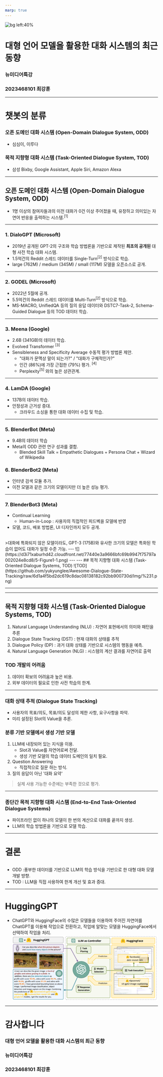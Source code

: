```yaml
---
marp: true
---
```


![bg left:40%](https://www.einfochips.com/blog/wp-content/uploads/2019/04/3-ways-ai-chatbots-can-transform-the-telecom-industry-featured.jpg)
# **대형 언어 모델을 활용한 대화 시스템의 최근 동향**
### 뉴미디어특강
### 2023468101 최강훈
---
# 챗봇의 분류
### 오픈 도메인 대화 시스템 (Open-Domain Dialogue System, ODD)
- 심심이, 이루다
### 목적 지향형 대화 시스템 (Task-Oriented Dialogue System, TOD)
-  삼성 Bixby, Google Assistant, Apple Siri, Amazon Alexa
---
## 오픈 도메인 대화 시스템 (Open-Domain Dialogue System, ODD)
- 1명 이상의 참여자들과의 이전 대화가 0건 이상 주어졌을 때, 유창하고 의미있는 자연어 반응을 출력하는 시스템.<sup>[1]</sup>
<!-- _footer: '[1] Katharina Kann, Abteen Ebrahimi, Joewie Koh, Shiran Dudy, and Alessandro Roncone. 2022. Open-domain Dialogue Generation: What We Can Do, Cannot Do, And Should Do Next. In Proceedings of the 4th Workshop on NLP for Conversational AI, pages 148–165, Dublin, Ireland. Association for Computational Linguistics.' -->
---
### 1. DialoGPT (Microsoft)
- 2019년 공개된 GPT-2의 구조와 학습 방법론을 기반으로 제작된 **최초의 공개된** 대형 사전 학습 대화 시스템.
- 1.5억건의 Reddit 스레드 데이터를 Single-Turn<sup>[2]</sup> 방식으로 학습.
- large (762M) / medium (345M) / small (117M) 모델을 오픈소스로 공개.
<!-- _footer : '[2] 발화 - 답변으로 구성된 방식'-->

---

### 2. GODEL (Microsoft)
- 2022년 5월에 공개.
- 5.5억건의 Reddit 스레드 데이터를 Multi-Turn<sup>[2]</sup> 방식으로 학습.
- MS-MACRO, UnifiedQA 등의 질의 응답 데이터와 DSTC7-Task-2, Schema-Guided Dialogue 등의 TOD 데이터 학습.

<!-- _footer: '[2] 다수의 발화 - 답변으로 구성된 방식'-->
---
### 3.  Meena (Google)
- 2.6B (341GB)의 데이터 학습.
- Evolved Transformer <sup>[3]</sup>
- Sensibleness and Specificity Average 수동적 평가 방법론 제안.
  - "대화가 문맥상 말이 되는가?" / "대화가 구체적인가?"
  - 인간 (86%)에 가장 근접한 (79%) 평가. <sup>[4]</sup>
  - Perplexity<sup>[5]</sup> 와의 높은 상관관계.

<!--  _footer : '[3] 모델의 신경망 아키텍쳐를 유전 알고리즘을 기반으로 탐색하는 Transformer </br> [4] https://ai.googleblog.com/2020/01/towards-conversational-agent-that-can.html </br> [5] 다음 생성될 단어의 예측 정도'-->
---
### 4. LamDA (Google)
- 137B의 데이터 학습.
- 안정성과 근거성 증대.
  - 크라우드 소싱을 통한 대화 데이터 수집 및 학습.
---
### 5. BlenderBot (Meta)
- 9.4B의 데이터 학습
- Meta의 ODD 관련 연구 성과를 결합.
    - Blended Skill Talk = Empathetic Dialogues + Persona Chat + Wizard of Wikipedia
### 6. BlenderBot2 (Meta)
- 인터넷 검색 모듈 추가.
- 이전 모델과 같은 크기의 모델이지만 더 높은 성능 평가.
---
### 7. BlenderBot3 (Meta)
- Continual Learning
    - Human-in-Loop : 사용자의 직접적인 피드벡을 모델에 반영
- 모델, 코드, 배포 방법론, UI 디자인까지 모두 공개.
<br />
>대화에 특화되지 않은 모델이라도, GPT-3 (175B)와 유사한 크기의 모델은 특화된 학습이 없어도 대화가 일정 수준 가능.
---
![](https://d3i71xaburhd42.cloudfront.net/77440e3a9666bfc69b9947f75797a002024e8cd8/5-Figure1-1.png)
---
---
## 목적 지향형 대화 시스템 (Task-Oriented Dialogue Systems, TOD)
![TOD](https://github.com/yukyunglee/Awesome-Dialogue-State-Tracking/raw/6d1a4f5bd2dc619c8dac08138182c92bb900730d/Img/%231.png)

<!-- _footer: 'https://github.com/yukyunglee/Awesome-Dialogue-State-Tracking' -->
---
---
## 목적 지향형 대화 시스템 (Task-Oriented Dialogue Systems, TOD)
1. Natural Language Understanding (NLU) : 자연어 표현에서의 의미와 패턴을 추론
2. Dialogue State Tracking (DST) : 현재 대화의 상태를 추적
3. Dialogue Policy (DP) : 과거 대화 상태를 기반으로 시스템의 행동을 예측.
4. Natural Language Generation (NLG) : 시스템의 계산 결과를 자연어로 출력
### TOD 개발의 어려움
1. 데이터 확보의 어려움과 높은 비용.
2. 외부 데이터의 필요로 인한 사전 학습의 한계.
---
### 대화 상태 추적 (Dialogue State Tracking)
- 사용자의 목표/의도, 목표/의도 달성의 제한 사항, 요구사항을 파악.
- 미리 설정된 Slot의 Value을 추론.

### 분류 기반 모델에서 생성 기반 모델
1. LLM에 내장되어 있는 지식을 이용.
    - Slot과 Value를 자연어로써 전달.
    - 생성 기반 모델의 학습 데이터 도메인의 일치 필요.
2. Question Answering
    - 직접적으로 질문 하는 방식.
3. 질의 응답이 아닌 '대화 요약'

> 실제 사용 가능한 수준에는 부족한 것으로 평가.
---
### 종단간 목적 지향형 대화 시스템 (End-to-End Task-Oriented Dialogue Systems)
- 파이프라인 없이 하나의 모델이 한 번의 계산으로 대화를 끝까지 생성.
- LLM의 학습 방법론을 기반으로 모델 학습.
--- 
# 결론
## 
- ODD :풍부한 데이터를 기반으로 LLM의 학습 방식을 기반으로 한 대형 대화 모델 개발 방향.
- TOD : LLM을 직접 사용하여 한계 개선 및 효과 증대.
---
# HuggingGPT
- ChatGPT와 HuggingFace의 수많은 모델들을 이용하여 주어진 자연어를 ChatGPT를 이용해 작업으로 전환하고, 작업에 알맞는 모델을 HuggingFace에서 선택하여 작업을 처리.
![w:900](./hugging-gpt.png)

<!-- _footer: 'Shen, Yongliang, et al. "HuggingGPT: Solving AI Tasks with ChatGPT and its Friends in HuggingFace." arXiv preprint arXiv:2303.17580 (2023).'-->
---

# 감사합니다

### **대형 언어 모델을 활용한 대화 시스템의 최근 동향**
### 뉴미디어특강
### 2023468101 최강훈
